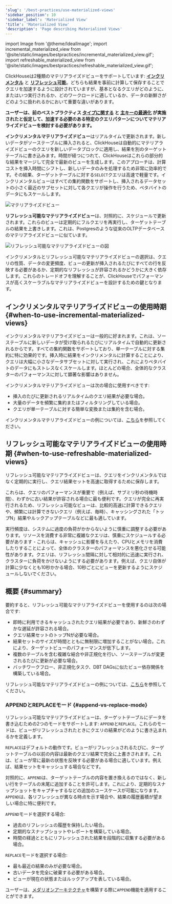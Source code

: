 ```yaml
---
'slug': '/best-practices/use-materialized-views'
'sidebar_position': 10
'sidebar_label': 'Materialized View'
'title': 'Materialized View'
'description': 'Page describing Materialized Views'
---
```


import Image from '@theme/IdealImage';
import incremental_materialized_view from '@site/static/images/bestpractices/incremental_materialized_view.gif';
import refreshable_materialized_view from '@site/static/images/bestpractices/refreshable_materialized_view.gif';

ClickHouseは2種類のマテリアライズドビューをサポートしています: [**インクリメンタル**](/materialized-view/incremental-materialized-view) と [**リフレッシュ可能**](/materialized-view/refreshable-materialized-view)。どちらも結果を事前に計算して保存することでクエリを加速するように設計されていますが、基本となるクエリがどのように、またはいつ実行されるか、どのワークロードに適しているか、データの新鮮さがどのように扱われるかにおいて重要な違いがあります。

**ユーザーは、前のベストプラクティス [タイプに関する](/best-practices/select-data-types) と [主キーの最適化](/best-practices/choosing-a-primary-key) が実施されたと仮定して、加速する必要のある特定のクエリパターンについてマテリアライズドビューを検討する必要があります。** 

**インクリメンタルマテリアライズドビュー**はリアルタイムで更新されます。新しいデータがソーステーブルに挿入されると、ClickHouseは自動的にマテリアライズドビューのクエリを新しいデータブロックに適用し、結果を別のターゲットテーブルに書き込みます。時間が経つにつれて、ClickHouseはこれらの部分的な結果をマージして完全で最新のビューを生成します。このアプローチは、計算コストを挿入時間にシフトし、新しいデータのみを処理するため非常に効率的です。その結果、ターゲットテーブルに対する`SELECT`クエリは高速で軽量です。インクリメンタルビューはすべての集約関数をサポートし、挿入されるデータセットの小さく最近のサブセットに対して各クエリが操作を行うため、ペタバイトのデータにもスケールします。

<Image img={incremental_materialized_view} size="lg" alt="マテリアライズドビュー" />

**リフレッシュ可能なマテリアライズドビュー**は、対照的に、スケジュールで更新されます。これらのビューは定期的にフルクエリを再実行し、ターゲットテーブルの結果を上書きします。これは、Postgresのような従来のOLTPデータベースのマテリアライズドビューに似ています。

<Image img={refreshable_materialized_view} size="lg" alt="リフレッシュ可能なマテリアライズドビューの図" />

インクリメンタルとリフレッシュ可能なマテリアライズドビューの選択は、クエリの性質、データの変更頻度、ビューの更新が挿入されるたびにすべての行を反映する必要があるか、定期的なリフレッシュが許容されるかどうかに大きく依存します。これらのトレードオフを理解することが、ClickHouseでパフォーマンスが高くスケーラブルなマテリアライズドビューを設計するための鍵となります。

## インクリメンタルマテリアライズドビューの使用時期 {#when-to-use-incremental-materialized-views}

インクリメンタルマテリアライズドビューは一般的に好まれます。これは、ソーステーブルに新しいデータが受け取られるたびにリアルタイムで自動的に更新されるからです。すべての集約関数をサポートしており、単一テーブルに対する集約に特に効果的です。挿入時に結果をインクリメンタルに計算することにより、クエリは大幅に小さなデータサブセットに対して実行され、これによりペタバイトのデータにもストレスなくスケールします。ほとんどの場合、全体的なクラスターのパフォーマンスに対して顕著な影響はありません。

インクリメンタルマテリアライズドビューは次の場合に使用すべきです:

- 挿入のたびに更新されるリアルタイムのクエリ結果が必要な場合。
- 大量のデータを頻繁に集約またはフィルタリングしている場合。
- クエリが単一テーブルに対する簡単な変換または集約を含む場合。

インクリメンタルマテリアライズドビューの例については、[こちら](/materialized-view/incremental-materialized-view)を参照してください。

## リフレッシュ可能なマテリアライズドビューの使用時期 {#when-to-use-refreshable-materialized-views}

リフレッシュ可能なマテリアライズドビューは、クエリをインクリメンタルではなく定期的に実行し、クエリ結果セットを高速に取得するために保存します。

これらは、クエリのパフォーマンスが重要で（例えば、サブミリ秒の待機時間）、わずかに古い結果が許容される場合に最も便利です。クエリが完全に再実行されるため、リフレッシュ可能なビューは、比較的高速に計算できるクエリや、頻繁には計算できないクエリ（例えば、毎時）、キャッシングされた「トップN」結果やルックアップテーブルなどに最も適しています。

実行頻度は、システムに過度の負荷がかからないように慎重に調整する必要があります。リソースを消費する非常に複雑なクエリは、慎重にスケジュールする必要があります - これらは、キャッシュに影響を与えたり、CPUとメモリを消費したりすることによって、全体のクラスターのパフォーマンスを悪化させる可能性があります。クエリは、リフレッシュ間隔に対して相対的に迅速に実行され、クラスターに負荷をかけないようにする必要があります。例えば、クエリ自体が計算に少なくとも10秒かかる場合、10秒ごとにビューを更新するようにスケジュールしないでください。

## 概要 {#summary}

要約すると、リフレッシュ可能なマテリアライズドビューを使用するのは次の場合です:

- 即時に利用できるキャッシュされたクエリ結果が必要であり、新鮮さのわずかな遅延が許容される場合。
- クエリ結果セットのトップNが必要な場合。
- 結果セットのサイズが時間とともに無制限に増加することがない場合。これにより、ターゲットビューのパフォーマンスが低下します。
- 複数のテーブルを含む複雑な結合や非正規化を行い、ソーステーブルが変更されるたびに更新が必要な場合。
- バッチワークフロー、非正規化タスク、DBT DAGsに似たビュー依存関係を構築している場合。

リフレッシュ可能なマテリアライズドビューの例については、[こちら](/materialized-view/refreshable-materialized-view)を参照してください。

### APPENDとREPLACEモード {#append-vs-replace-mode}

リフレッシュ可能なマテリアライズドビューは、ターゲットテーブルにデータを書き込むための2つのモードをサポートします: `APPEND`と`REPLACE`。これらのモードは、ビューがリフレッシュされたときにクエリの結果がどのように書き込まれるかを定義します。

`REPLACE`はデフォルトの動作です。ビューがリフレッシュされるたびに、ターゲットテーブルの以前の内容は最新のクエリ結果で完全に上書きされます。これは、ビューが常に最新の状態を反映する必要がある場合に適しています。例えば、結果セットをキャッシュする場合などです。

対照的に、`APPEND`は、ターゲットテーブルの内容を置き換えるのではなく、新しい行をテーブルの末尾に追加することを許可します。これにより、定期的なスナップショットをキャプチャするなどの追加のユースケースが可能になります。`APPEND`は、各リフレッシュが異なる時点を示す場合や、結果の履歴蓄積が望ましい場合に特に便利です。

`APPEND`モードを選択する場合:

- 過去のリフレッシュの履歴を保持したい場合。
- 定期的なスナップショットやレポートを構築している場合。
- 時間の経過とともにリフレッシュされた結果を段階的に収集する必要がある場合。

`REPLACE`モードを選択する場合:

- 最も最近の結果のみが必要な場合。
- 古いデータを完全に破棄する必要がある場合。
- ビューが現在の状態またはルックアップを表している場合。

ユーザーは、[メダリオンアーキテクチャ](https://clickhouse.com/blog/building-a-medallion-architecture-for-bluesky-json-data-with-clickhouse)を構築する際に`APPEND`機能を適用することができます。
